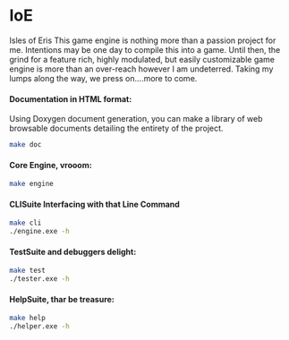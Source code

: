 # IoE 
Isles of Eris
This game engine is nothing more than a passion project for me. Intentions may be one day to compile this into a game. Until then, the grind for a feature rich, highly modulated, but easily customizable game engine is more than an over-reach however I am undeterred. Taking my lumps along the way, we press on....more to come.


#### Documentation in HTML format: 
Using Doxygen document generation, you can make a library of web browsable documents detailing the entirety of the project.

```bash
make doc
```

#### Core Engine, vrooom: 
```bash
make engine 
```

#### CLISuite Interfacing with that Line Command
```bash
make cli 
./engine.exe -h
```

#### TestSuite and debuggers delight:
```bash
make test
./tester.exe -h
```

#### HelpSuite, thar be treasure: 
```bash
make help
./helper.exe -h
```

